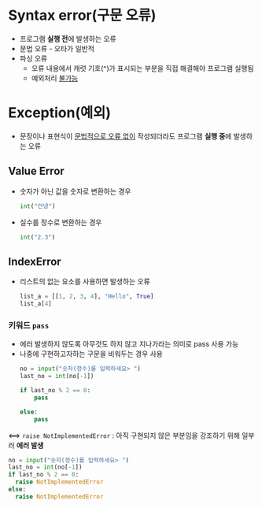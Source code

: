 # Syntax error(구문 오류)
- 프로그램 **실행 전**에 발생하는 오류
- 문법 오류 - 오타가 일반적
- 파싱 오류
	- 오류 내용에서 캐럿 기호(^)가 표시되는 부분을 직접 해결해야 프로그램 실행됨
	- 예외처리 <u>불가능</u>

# Exception(예외)
-  문장이나 표현식이 <u>문법적으로 오류 없이</u> 작성되더라도 프로그램 **실행 중**에 발생하는 오류


## Value Error
- 숫자가 아닌 값을 숫자로 변환하는 경우
	```py
	int("안녕")
	```
-  실수를 정수로 변환하는 경우
	```py
	int("2.3")
	```

## IndexError
- 리스트의 없는 요소를 사용하면 발생하는 오류
	```py
	list_a = [[1, 2, 3, 4], "Hello", True]
	list_a[4]
	```

### 키워드 `pass` 
- 에러 발생하지 않도록 아무것도 하지 않고 지나가라는 의미로 pass 사용 가능
- 나중에 구현하고자하는 구문을 비워두는 경우 사용
	```py
	no = input("숫자(정수)를 입력하세요> ")
	last_no = int(no[-1])
	
	if last_no % 2 == 0:
		pass
	
	else:
		pass
	```

⟺ `raise NotImplementedError`
		: 아직 구현되지 않은 부분임을 강조하기 위해 일부러 **에러 발생**

```py
no = input("숫자(정수)를 입력하세요> ")
last_no = int(no[-1])
if last_no % 2 == 0:
  raise NotImplementedError
else:
  raise NotImplementedError
```


